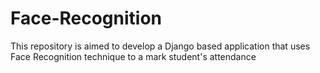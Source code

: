 # Face-Recognition
This repository is aimed to develop a Django based application that uses Face Recognition technique to a mark student's attendance
